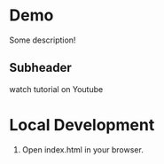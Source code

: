 # Demo 
Some description!



## Subheader 

watch tutorial on Youtube 

# Local Development 
1. Open index.html in your browser.
